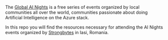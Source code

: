 The [Global AI Nights](https://global.ainights.com) is a free series of events organized by local communities all over the world, communities passionate about doing Artificial Intelligence on the Azure stack.

In this repo you will find the resources necessary for attending the AI Nights events organized by [Strongbytes](https://strongbytes.ai) in Iasi, Romania.